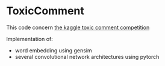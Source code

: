 # ToxicComment

This code concern [the kaggle toxic comment competition](https://www.kaggle.com/c/jigsaw-toxic-comment-classification-challenge)

Implementation of: 
- word embedding using gensim
- several convolutional network architectures using pytorch

